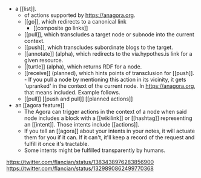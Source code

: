 - a [[list]].
	- of actions supported by <https://anagora.org>.
	- [[go]], which redirects to a canonical link
		- [[composite go links]]
    - [[pull]], which transcludes a target node or subnode into the current context.
	- [[push]], which transcludes subordinate blogs to the target.
	- [[annotate]] (alpha), which redirects to the via.hypothes.is link for a given resource.
	- [[turtle]] (alpha), which returns RDF for a node.
	- [[receive]] (planned), which hints points of transclusion for [[push]].
		  - If you pull a node by mentioning this action in its vicinity, it gets 'upranked' in the context of the current node. In <https://anagora.org>, that means included. Example follows.
	- [[pull]] [[push and pull]] [[planned actions]]
- an [[agora feature]]
	- The Agora can trigger actions in the context of a node when said node includes a block with a [[wikilink]] or [[hashtag]] representing an [[intent]]. Those intents include [[actions]]. 
	- If you tell an [[agora]] about your intents in your notes, it will actuate them for you if it can. If it can't, it'll keep a record of the request and fulfill it once it's tractable.
	- Some intents might be fulfilled transparently by humans.

https://twitter.com/flancian/status/1383438976283856900
https://twitter.com/flancian/status/1329890862499770368